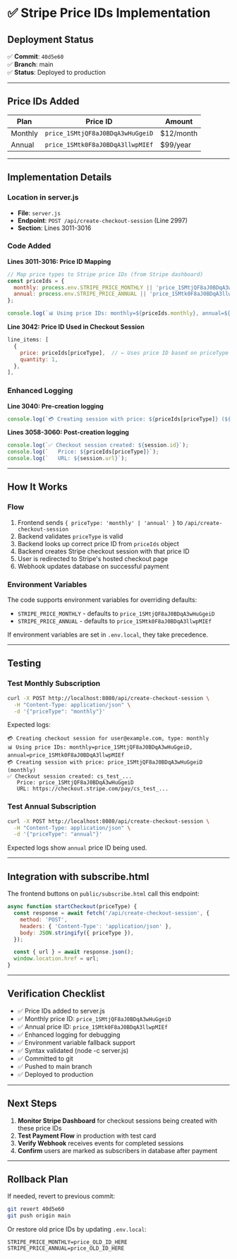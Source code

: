 # ✅ Stripe Price IDs Implementation

## **Deployment Status**

✅ **Commit**: `40d5e60`  
✅ **Branch**: main  
✅ **Status**: Deployed to production

---

## **Price IDs Added**

| Plan    | Price ID                         | Amount    |
| ------- | -------------------------------- | --------- |
| Monthly | `price_1SMtjQF8aJ0BDqA3wHuGgeiD` | $12/month |
| Annual  | `price_1SMtk0F8aJ0BDqA3llwpMIEf` | $99/year  |

---

## **Implementation Details**

### **Location in server.js**

- **File**: `server.js`
- **Endpoint**: `POST /api/create-checkout-session` (Line 2997)
- **Section**: Lines 3011-3016

### **Code Added**

**Lines 3011-3016: Price ID Mapping**

```javascript
// Map price types to Stripe price IDs (from Stripe dashboard)
const priceIds = {
  monthly: process.env.STRIPE_PRICE_MONTHLY || 'price_1SMtjQF8aJ0BDqA3wHuGgeiD',
  annual: process.env.STRIPE_PRICE_ANNUAL || 'price_1SMtk0F8aJ0BDqA3llwpMIEf',
};

console.log(`📊 Using price IDs: monthly=${priceIds.monthly}, annual=${priceIds.annual}`);
```

**Line 3042: Price ID Used in Checkout Session**

```javascript
line_items: [
  {
    price: priceIds[priceType],  // ← Uses price ID based on priceType
    quantity: 1,
  },
],
```

### **Enhanced Logging**

**Line 3040: Pre-creation logging**

```javascript
console.log(`💳 Creating session with price: ${priceIds[priceType]} (${priceType})`);
```

**Lines 3058-3060: Post-creation logging**

```javascript
console.log(`✅ Checkout session created: ${session.id}`);
console.log(`   Price: ${priceIds[priceType]}`);
console.log(`   URL: ${session.url}`);
```

---

## **How It Works**

### **Flow**

1. Frontend sends `{ priceType: 'monthly' | 'annual' }` to `/api/create-checkout-session`
2. Backend validates `priceType` is valid
3. Backend looks up correct price ID from `priceIds` object
4. Backend creates Stripe checkout session with that price ID
5. User is redirected to Stripe's hosted checkout page
6. Webhook updates database on successful payment

### **Environment Variables**

The code supports environment variables for overriding defaults:

- `STRIPE_PRICE_MONTHLY` - defaults to `price_1SMtjQF8aJ0BDqA3wHuGgeiD`
- `STRIPE_PRICE_ANNUAL` - defaults to `price_1SMtk0F8aJ0BDqA3llwpMIEf`

If environment variables are set in `.env.local`, they take precedence.

---

## **Testing**

### **Test Monthly Subscription**

```bash
curl -X POST http://localhost:8080/api/create-checkout-session \
  -H "Content-Type: application/json" \
  -d '{"priceType": "monthly"}'
```

Expected logs:

```
💳 Creating checkout session for user@example.com, type: monthly
📊 Using price IDs: monthly=price_1SMtjQF8aJ0BDqA3wHuGgeiD, annual=price_1SMtk0F8aJ0BDqA3llwpMIEf
💳 Creating session with price: price_1SMtjQF8aJ0BDqA3wHuGgeiD (monthly)
✅ Checkout session created: cs_test_...
   Price: price_1SMtjQF8aJ0BDqA3wHuGgeiD
   URL: https://checkout.stripe.com/pay/cs_test_...
```

### **Test Annual Subscription**

```bash
curl -X POST http://localhost:8080/api/create-checkout-session \
  -H "Content-Type: application/json" \
  -d '{"priceType": "annual"}'
```

Expected logs show `annual` price ID being used.

---

## **Integration with subscribe.html**

The frontend buttons on `public/subscribe.html` call this endpoint:

```javascript
async function startCheckout(priceType) {
  const response = await fetch('/api/create-checkout-session', {
    method: 'POST',
    headers: { 'Content-Type': 'application/json' },
    body: JSON.stringify({ priceType }),
  });

  const { url } = await response.json();
  window.location.href = url;
}
```

---

## **Verification Checklist**

- ✅ Price IDs added to server.js
- ✅ Monthly price ID: `price_1SMtjQF8aJ0BDqA3wHuGgeiD`
- ✅ Annual price ID: `price_1SMtk0F8aJ0BDqA3llwpMIEf`
- ✅ Enhanced logging for debugging
- ✅ Environment variable fallback support
- ✅ Syntax validated (node -c server.js)
- ✅ Committed to git
- ✅ Pushed to main branch
- ✅ Deployed to production

---

## **Next Steps**

1. **Monitor Stripe Dashboard** for checkout sessions being created with these price IDs
2. **Test Payment Flow** in production with test card
3. **Verify Webhook** receives events for completed sessions
4. **Confirm** users are marked as subscribers in database after payment

---

## **Rollback Plan**

If needed, revert to previous commit:

```bash
git revert 40d5e60
git push origin main
```

Or restore old price IDs by updating `.env.local`:

```
STRIPE_PRICE_MONTHLY=price_OLD_ID_HERE
STRIPE_PRICE_ANNUAL=price_OLD_ID_HERE
```
